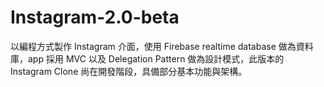 # Instagram-2.0-beta
以編程方式製作 Instagram 介面，使用 Firebase realtime database 做為資料庫，app 採用 MVC 以及 Delegation Pattern 做為設計模式，此版本的 Instagram Clone 尚在開發階段，具備部分基本功能與架構。
